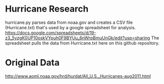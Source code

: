 # Hurricane Research
hurricane.py parses data from noaa.gov and creates a CSV file (Hurricane.txt) that's used by a google spreadsheet for analysis.
https://docs.google.com/spreadsheets/d/19-z3_5yzgK0UP10oskVYpuh0F9BYUu_6nWrpBmuUnGk/edit?usp=sharing
The spreadsheet pulls the data from Hurricane.txt here on this github repository.


# Original Data
http://www.aoml.noaa.gov/hrd/hurdat/All_U.S._Hurricanes-aug2011.html
